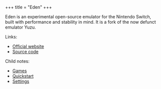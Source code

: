+++
title = "Eden"
+++

Eden is an experimental open-source emulator for the Nintendo Switch, built with performance and stability in mind. It is a fork of the now defunct emulator Yuzu.

Links:

- [Official website](https://eden-emu.dev)
- [Source code](https://git.eden-emu.dev/eden-emu/eden)

Child notes:

- [Games](@/notes/Eden/Games.md)
- [Quickstart](@/notes/Eden/Quickstart.md)
- [Settings](@/notes/Eden/Settings.md)
